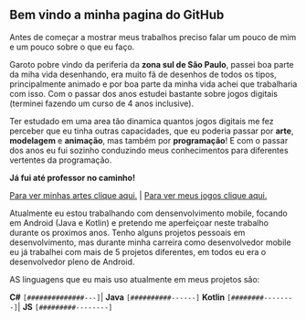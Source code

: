 ## Bem vindo a minha pagina do GitHub

Antes de começar a mostrar meus trabalhos preciso falar um pouco de mim e um pouco sobre o que eu faço.

Garoto pobre vindo da periferia da **zona sul de São Paulo**, passei boa parte da miha vida desenhando, era muito fã de desenhos de todos os tipos, principalmente animado e por boa parte da minha vida achei que trabalharia com isso. Com o passar dos anos estudei bastante sobre jogos digitais (terminei fazendo um curso de 4 anos inclusive). 

Ter estudado em uma area tão dinamica quantos jogos digitais me fez perceber que eu tinha outras capacidades, que eu poderia passar por **arte**, **modelagem** e **animação**, mas também por **programação**! E com o passar dos anos eu fui sozinho conduzindo meus conhecimentos para diferentes vertentes da programação.

**Já fui até professor no caminho!**

[Para ver minhas artes clique aqui.](https://www.artstation.com/carlosvinicius1) | [Para ver meus jogos clique aqui.](https://vini-portifolio.itch.io/)

Atualmente eu estou trabalhando com densenvolvimento mobile, focando em Android (Java e Kotlin) e pretendo me aperfeiçoar neste trabalho durante os proximos anos. Tenho alguns projetos pessoais em desenvolvimento, mas durante minha carreira como desenvolvedor mobile eu já trabalhei com mais de 5 projetos diferentes, em todos eu era o desenvolvedor pleno de Android.

AS linguagens que eu mais uso atualmente em meus projetos são:

**C#**  `[##############---]`| **Java** `[##########------]`
**Kotlin** `[########--------]`| **JS** `[#########--------]`





